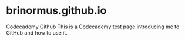 # brinormus.github.io
Codecademy Github
This is a Codecademy test page introducing me to GitHub and how to use it.
